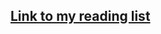 
## [Link to my reading list](https://www.notion.so/kyungyunlee/Reading-list-893a0a9fd4bd4883a26da24c91e9f0ae) 

